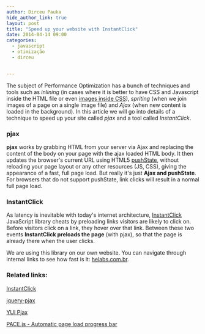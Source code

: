 ```yaml
---
author: Dirceu Pauka
hide_author_link: true
layout: post
title: "Speed up your website with InstantClick"
date: 2014-04-14 09:00
categories:
  - javascript
  - otimização
  - dirceu


---
```


The subject of Performance Optimization has a bunch of techniques and tools such as *inlining* (in cases where it is better to have CSS and Javascript inside the HTML file or even [images inside CSS](http://stackoverflow.com/questions/1207190/embedding-base64-images)), *spriting* (when we join images of a page on a single image file) and *Ajax* (when new content is loaded in the background). In this article we will go into details of a technique to speed up your site called *pjax* and a tool called *InstantClick*.

<!--more-->

### pjax

**pjax** works by grabbing HTML from your server via Ajax and replacing the content of the body on your page with the ajax loaded HTML body. It then updates the browser's current URL using HTML5 [pushState](http://badassjs.com/post/840846392/location-hash-is-dead-long-live-html5-pushstate), without reloading your page layout or any other resources (JS, CSS), giving the appearance of a fast, full page load. But really it's just **Ajax and pushState**. For browsers that do not support pushState, link clicks will result in a normal full page load.

### InstantClick

As latency is inevitable with today's internet architecture, [InstantClick](http://instantclick.io/) JavaScript library cheats by preloading links visitors are likely to click on. Before visitors click on a link, they hover over that link. Between these two events **InstantClick preloads the page** (with pjax), so that the page is already there when the user clicks.

We are using this library on our own website. You can navigate through internal links to see how fast is it: [helabs.com.br](http://helabs.com.br/).

### Related links:

[InstantClick](http://instantclick.io/)

[jquery-pjax](https://github.com/defunkt/jquery-pjax)

[YUI Pjax](http://yuilibrary.com/yui/docs/pjax/)

[PACE.js - Automatic page load progress bar](http://github.hubspot.com/pace/docs/welcome/)
